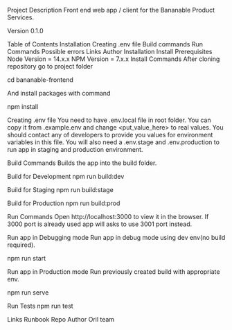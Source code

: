 Project Description
Front end web app / client for the Bananable Product Services.

Version
0.1.0

Table of Contents
Installation
Creating .env file
Build commands
Run Commands
Possible errors
Links
Author
Installation
Install Prerequisites
Node Version = 14.x.x
NPM Version = 7.x.x
Install Commands
After cloning repository go to project folder

cd bananable-frontend

And install packages with command

npm install

Creating .env file
You need to have .env.local file in root folder. You can copy it from .example.env and change <put_value_here> to real values. You should contact any of developers to provide you values for environment variables in this file. You will also need a .env.stage and .env.production to run app in staging and production environment.

Build Commands
Builds the app into the build folder.

Build for Development
npm run build:dev

Build for Staging
npm run build:stage

Build for Production
npm run build:prod

Run Commands
Open http://localhost:3000 to view it in the browser. If 3000 port is already used app will asks to use 3001 port instead.

Run app in Debugging mode
Run app in debug mode using dev env(no build required).

npm run start

Run app in Production mode
Run previously created build with appropriate env.

npm run serve

Run Tests
npm run test

Links
Runbook
Repo
Author
Oril team
